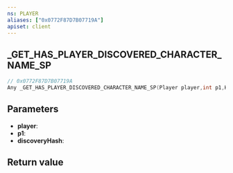 ```yaml
---
ns: PLAYER
aliases: ["0x0772F87D7B07719A"]
apiset: client
---
```

## _GET_HAS_PLAYER_DISCOVERED_CHARACTER_NAME_SP

```c
// 0x0772F87D7B07719A
Any _GET_HAS_PLAYER_DISCOVERED_CHARACTER_NAME_SP(Player player,int p1,Hash discoveryHash);
```


## Parameters
* **player**:
* **p1**:
* **discoveryHash**:

## Return value


